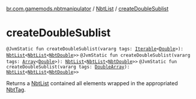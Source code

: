 [br.com.gamemods.nbtmanipulator](../index.md) / [NbtList](index.md) / [createDoubleSublist](./create-double-sublist.md)

# createDoubleSublist

`@JvmStatic fun createDoubleSublist(vararg tags: `[`Iterable`](https://kotlinlang.org/api/latest/jvm/stdlib/kotlin.collections/-iterable/index.html)`<`[`Double`](https://kotlinlang.org/api/latest/jvm/stdlib/kotlin/-double/index.html)`>): `[`NbtList`](index.md)`<`[`NbtList`](index.md)`<`[`NbtDouble`](../-nbt-double/index.md)`>>`
`@JvmStatic fun createDoubleSublist(vararg tags: `[`Array`](https://kotlinlang.org/api/latest/jvm/stdlib/kotlin/-array/index.html)`<`[`Double`](https://kotlinlang.org/api/latest/jvm/stdlib/kotlin/-double/index.html)`>): `[`NbtList`](index.md)`<`[`NbtList`](index.md)`<`[`NbtDouble`](../-nbt-double/index.md)`>>`
`@JvmStatic fun createDoubleSublist(vararg tags: `[`DoubleArray`](https://kotlinlang.org/api/latest/jvm/stdlib/kotlin/-double-array/index.html)`): `[`NbtList`](index.md)`<`[`NbtList`](index.md)`<`[`NbtDouble`](../-nbt-double/index.md)`>>`

Returns a [NbtList](index.md) contained all elements wrapped in the appropriated [NbtTag](../-nbt-tag/index.md).

